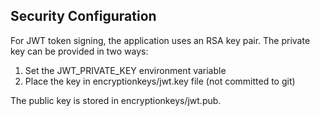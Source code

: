 ## Security Configuration

For JWT token signing, the application uses an RSA key pair. The private key can be provided in two ways:

1. Set the JWT_PRIVATE_KEY environment variable
2. Place the key in encryptionkeys/jwt.key file (not committed to git)

The public key is stored in encryptionkeys/jwt.pub.
